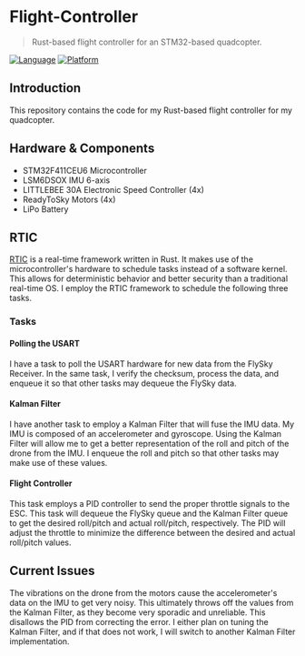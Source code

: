 # Flight-Controller
> Rust-based flight controller for an STM32-based quadcopter.

[![Language](https://img.shields.io/badge/Language-Rust-orange.svg)](https://www.rust-lang.org/)
[![Platform](https://img.shields.io/badge/Platform-STM32-blue.svg)](https://www.st.com/en/microcontrollers-microprocessors/stm32-32-bit-arm-cortex-mcus.html)

## Introduction

This repository contains the code for my Rust-based flight controller for my quadcopter.

## Hardware & Components 

- STM32F411CEU6 Microcontroller
- LSM6DSOX IMU 6-axis
- LITTLEBEE 30A Electronic Speed Controller (4x)
- ReadyToSky Motors (4x)
- LiPo Battery 

## RTIC

[RTIC](https://rtic.rs/2/book/en/) is a real-time framework written in Rust. It makes use of the microcontroller's hardware to schedule tasks instead of a software kernel. This allows for deterministic behavior and better security than a traditional real-time OS. I employ the RTIC framework to schedule the following three tasks.

### Tasks

#### Polling the USART
I have a task to poll the USART hardware for new data from the FlySky Receiver. In the same task, I verify the checksum, process the data, and enqueue it so that other tasks may dequeue the FlySky data.

#### Kalman Filter
I have another task to employ a Kalman Filter that will fuse the IMU data. My IMU is composed of an accelerometer and gyroscope. Using the Kalman Filter will allow me to get a better representation of the roll and pitch of the drone from the IMU. I enqueue the roll and pitch so that other tasks may make use of these values.

#### Flight Controller
This task employs a PID controller to send the proper throttle signals to the ESC. This task will dequeue the FlySky queue and the Kalman Filter queue to get the desired roll/pitch and actual roll/pitch, respectively. The PID will adjust the throttle to minimize the difference between the desired and actual roll/pitch values. 

## Current Issues

The vibrations on the drone from the motors cause the accelerometer's data on the IMU to get very noisy. This ultimately throws off the values from the Kalman Filter, as they become very sporadic and unreliable. This disallows the PID from correcting the error. I either plan on tuning the Kalman Filter, and if that does not work, I will switch to another Kalman Filter implementation.
